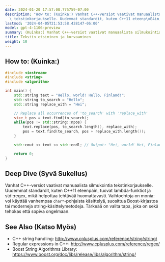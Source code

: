 ```yaml
---
date: 2024-01-20 17:57:08.775759-07:00
description: "How to: (Kuinka:) Vanhat C++-versiot vaativat manuaalista silmukointia\
  \ tekstinkorjaukselle. Uudemmat standardit, kuten C++11 eteenp\xE4in, tuovat lambda-\u2026"
lastmod: '2024-04-05T21:53:58.428147-06:00'
model: gpt-4-1106-preview
summary: (Kuinka:) Vanhat C++-versiot vaativat manuaalista silmukointia tekstinkorjaukselle.
title: Tekstin etsiminen ja korvaaminen
weight: 10
---
```


## How to: (Kuinka:)
```C++
#include <iostream>
#include <string>
#include <algorithm>

int main() {
    std::string text = "Hello, world! Hello, Finland!";
    std::string to_search = "Hello";
    std::string replace_with = "Hei";

    // Replace all occurrences of 'to_search' with 'replace_with'
    size_t pos = text.find(to_search);
    while(pos != std::string::npos) {
        text.replace(pos, to_search.length(), replace_with);
        pos = text.find(to_search, pos + replace_with.length());
    }

    std::cout << text << std::endl; // Output: "Hei, world! Hei, Finland!"

    return 0;
}
```

## Deep Dive (Syvä Sukellus)
Vanhat C++-versiot vaativat manuaalista silmukointia tekstinkorjaukselle. Uudemmat standardit, kuten C++11 eteenpäin, tuovat lambda-funktiot ja std::regex, mikä helpottaa tehtävää huomattavasti. Vaihtoehtoja on monia: voi käyttää vanhempaa `char*`-pohjaista käsittelyä, suosittua Boost-kirjastoa tai moderneja string-käsittelymetodeja. Tärkeää on valita tapa, joka on sekä tehokas että sopiva ongelmaan.

## See Also (Katso Myös)
- C++ string handling: http://www.cplusplus.com/reference/string/string/
- Regular expressions in C++: http://www.cplusplus.com/reference/regex/
- Boost String Algorithms Library: https://www.boost.org/doc/libs/release/libs/algorithm/string/
